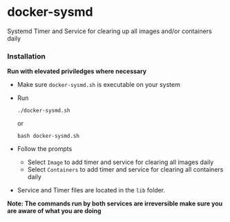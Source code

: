 # docker-sysmd
Systemd Timer and Service for clearing up all images and/or containers daily

### Installation

**Run with elevated priviledges where necessary**

- Make sure `docker-sysmd.sh` is executable on your system
- Run

  `./docker-sysmd.sh`

  or

  `bash docker-sysmd.sh`

- Follow the prompts
  * Select `Image` to add timer and service for clearing all images daily
  * Select `Containers` to add timer and service for clearing all containers daily

- Service and Timer files are located in the `lib` folder.

**Note: The commands run by both services are irreversible make sure you are aware of what you are doing**
